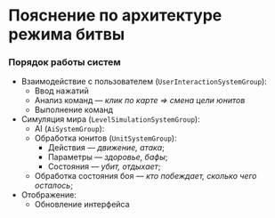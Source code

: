 # Пояснение по архитектуре режима битвы

### Порядок работы систем

* Взаимодействие с пользователем (`UserInteractionSystemGroup`):
	* Ввод нажатий
	* Анализ команд &mdash; *клик по карте &rArr; смена цели юнитов*
	* Выполнение команд
* Симуляция мира (`LevelSimulationSystemGroup`):
	* AI  (`AiSystemGroup`):
	* Обработка юнитов (`UnitSystemGroup`):
		* Действия &mdash; *движение, атака*;
		* Параметры &mdash; *здоровье, бафы*;
		* Состояния &mdash; *убит, отдыхает*;
	* Обработка состояния боя &mdash; *кто побеждает, сколько чего осталось*;
* Отображение:
	* Обновление интерфейса
